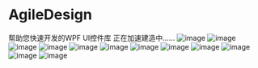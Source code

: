 # AgileDesign
帮助您快速开发的WPF UI控件库
正在加速建造中......
![image](https://user-images.githubusercontent.com/56998197/126293140-649ff57e-dbf5-4824-9e42-816f2b393d2d.png)
![image](https://user-images.githubusercontent.com/56998197/126293175-c729c65d-d162-4ebf-886d-320650385d75.png)
![image](https://user-images.githubusercontent.com/56998197/126293806-e08b8a61-7ea3-467c-ac88-94c066a2254f.png)
![image](https://user-images.githubusercontent.com/56998197/127418686-178081cc-6fac-457a-94ee-927502ee68cd.png)
![image](https://user-images.githubusercontent.com/56998197/126293993-f8ddf94a-bfa1-4d3c-9c93-0ea51f9a62ad.png)
![image](https://user-images.githubusercontent.com/56998197/126294146-48a49e06-16c7-48ac-a1e5-1be65d968e8f.png)
![image](https://user-images.githubusercontent.com/56998197/127418761-57061d91-a833-4954-a0c1-94426dc6decc.png)
![image](https://user-images.githubusercontent.com/56998197/127418800-d55396f9-4af5-4d85-a208-cd6ee2364dfd.png)
![image](https://user-images.githubusercontent.com/56998197/127418808-fb49c4da-7a38-4998-9e78-c31f50e51802.png)
![image](https://user-images.githubusercontent.com/56998197/127418827-7525bef6-b583-4d04-8e42-a2390bef7732.png)
![image](https://user-images.githubusercontent.com/56998197/126293485-4b40a0bd-c35d-4e80-9918-d3c127019174.png)
![image](https://user-images.githubusercontent.com/56998197/127418848-91ca3a27-c766-48d0-8d02-5123e8ccf8fb.png)





